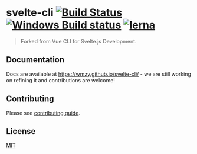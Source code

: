 # svelte-cli [![Build Status](https://circleci.com/gh/wmzy/svelte-cli/tree/dev.svg?style=shield)](https://circleci.com/gh/wmzy/svelte-cli/tree/dev) [![Windows Build status](https://ci.appveyor.com/api/projects/status/rkpafdpdwie9lqx0/branch/dev?svg=true)](https://ci.appveyor.com/project/yyx990803/svelte-cli/branch/dev) [![lerna](https://img.shields.io/badge/maintained%20with-lerna-cc00ff.svg)](https://lernajs.io/)


> Forked from Vue CLI for Svelte.js Development.

## Documentation

Docs are available at https://wmzy.github.io/svelte-cli/ - we are still working on refining it and contributions are welcome!

## Contributing

Please see [contributing guide](https://github.com/wmzy/svelte-cli/blob/dev/.github/CONTRIBUTING.md).

## License

[MIT](https://github.com/vuejs/vue-cli/blob/dev/LICENSE)
